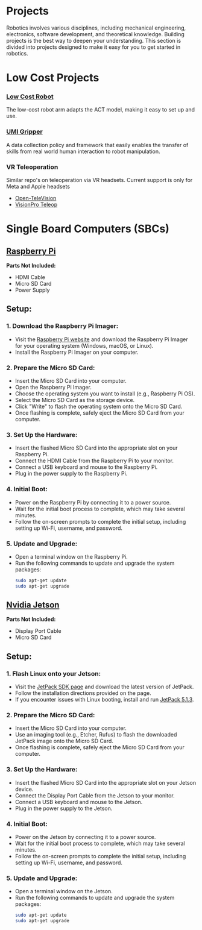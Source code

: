 # Projects

Robotics involves various disciplines, including mechanical engineering, electronics, software development, and theoretical knowledge. Building projects is the best way to deepen your understanding. This section is divided into projects designed to make it easy for you to get started in robotics.

# Low Cost Projects

### [Low Cost Robot](https://github.com/AlexanderKoch-Koch/low_cost_robot)

The low-cost robot arm adapts the ACT model, making it easy to set up and use.

### [UMI Gripper](https://umi-gripper.github.io/)

A data collection policy and framework that easily enables the transfer of skills from real world human interaction to robot manipulation.

### VR Teleoperation

Similar repo's on teleoperation via VR headsets. Current support is only for Meta and Apple headsets

- [Open-TeleVision](https://github.com/OpenTeleVision/TeleVision)
- [VisionPro Teleop](https://github.com/Improbable-AI/VisionProTeleop)

# Single Board Computers (SBCs)

## [Raspberry Pi](https://www.amazon.com/Raspberry-Pi-Quad-core-Cortex-A76-Processor/dp/B0CTQ3BQLS/ref=sr_1_2_sspa?crid=1UFOSCMJMYBQM&dib=eyJ2IjoiMSJ9.tbZ0EMR289jYGuOEXI8_Rh7ZFivo67gudYLC4ENELtvWaic-gE_ceTOLyl__9r0Olv89eUoqlc4KbQIboEtVYatlThzGexyqlfEDNuzae9WHedzPpH3oTADxY2DMXBsqUvtu7jMO4oSq-bYm3R5cRXDGGnPwJknUQ_IUwug1UthwMevAhQzVhERAIuFhfXG5_9WN6bsEZdTpm6enhpZRTdLbId_-8TCiTG3yz5WJZeHP2tj8ci46qGQJtlXymPp0V-MMbff5I0JQ3g1o51uaADEXO2tmrtFdSnxR3l4mF2c.7eAQpYtWXQE4PEnbtdBXpFuIADtu0KQkGfK0KNWkg-o&dib_tag=se&keywords=raspberry+pi+5&qid=1716497131&s=electronics&sprefix=raspberr%2Celectronics%2C170&sr=1-2-spons&sp_csd=d2lkZ2V0TmFtZT1zcF9hdGY&psc=1)

**Parts Not Included:**

- HDMI Cable
- Micro SD Card
- Power Supply

## Setup:

### 1. Download the Raspberry Pi Imager:

- Visit the [Raspberry Pi website](https://www.raspberrypi.org/software/) and download the Raspberry Pi Imager for your operating system (Windows, macOS, or Linux).
- Install the Raspberry Pi Imager on your computer.

### 2. Prepare the Micro SD Card:

- Insert the Micro SD Card into your computer.
- Open the Raspberry Pi Imager.
- Choose the operating system you want to install (e.g., Raspberry Pi OS).
- Select the Micro SD Card as the storage device.
- Click "Write" to flash the operating system onto the Micro SD Card.
- Once flashing is complete, safely eject the Micro SD Card from your computer.

### 3. Set Up the Hardware:

- Insert the flashed Micro SD Card into the appropriate slot on your Raspberry Pi.
- Connect the HDMI Cable from the Raspberry Pi to your monitor.
- Connect a USB keyboard and mouse to the Raspberry Pi.
- Plug in the power supply to the Raspberry Pi.

### 4. Initial Boot:

- Power on the Raspberry Pi by connecting it to a power source.
- Wait for the initial boot process to complete, which may take several minutes.
- Follow the on-screen prompts to complete the initial setup, including setting up Wi-Fi, username, and password.

### 5. Update and Upgrade:

- Open a terminal window on the Raspberry Pi.
- Run the following commands to update and upgrade the system packages:
  ```sh
  sudo apt-get update
  sudo apt-get upgrade
  ```

## [Nvidia Jetson](https://www.amazon.com/dp/B0BZJTQ5YP?nvid=em-945-13766-0005-000&th=1)

**Parts Not Included:**

- Display Port Cable
- Micro SD Card

## Setup:

### 1. Flash Linux onto your Jetson:

- Visit the [JetPack SDK page](https://developer.nvidia.com/embedded/jetpack) and download the latest version of JetPack.
- Follow the installation directions provided on the page.
- If you encounter issues with Linux booting, install and run [JetPack 5.1.3](https://developer.nvidia.com/embedded/jetpack-archive).

### 2. Prepare the Micro SD Card:

- Insert the Micro SD Card into your computer.
- Use an imaging tool (e.g., Etcher, Rufus) to flash the downloaded JetPack image onto the Micro SD Card.
- Once flashing is complete, safely eject the Micro SD Card from your computer.

### 3. Set Up the Hardware:

- Insert the flashed Micro SD Card into the appropriate slot on your Jetson device.
- Connect the Display Port Cable from the Jetson to your monitor.
- Connect a USB keyboard and mouse to the Jetson.
- Plug in the power supply to the Jetson.

### 4. Initial Boot:

- Power on the Jetson by connecting it to a power source.
- Wait for the initial boot process to complete, which may take several minutes.
- Follow the on-screen prompts to complete the initial setup, including setting up Wi-Fi, username, and password.

### 5. Update and Upgrade:

- Open a terminal window on the Jetson.
- Run the following commands to update and upgrade the system packages:
  ```sh
  sudo apt-get update
  sudo apt-get upgrade
  ```
